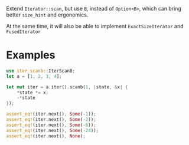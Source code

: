 Extend `Iterator::scan`, but use `B`, instead of `Option<B>`,
which can bring better `size_hint` and ergonomics.

At the same time,
it will also be able to implement `ExactSizeIterator` and `FusedIterator`

# Examples
```rust
use iter_scanb::IterScanB;
let a = [1, 2, 3, 4];

let mut iter = a.iter().scanb(1, |state, &x| {
    *state *= x;
    -*state
});

assert_eq!(iter.next(), Some(-1));
assert_eq!(iter.next(), Some(-2));
assert_eq!(iter.next(), Some(-6));
assert_eq!(iter.next(), Some(-24));
assert_eq!(iter.next(), None);
```
